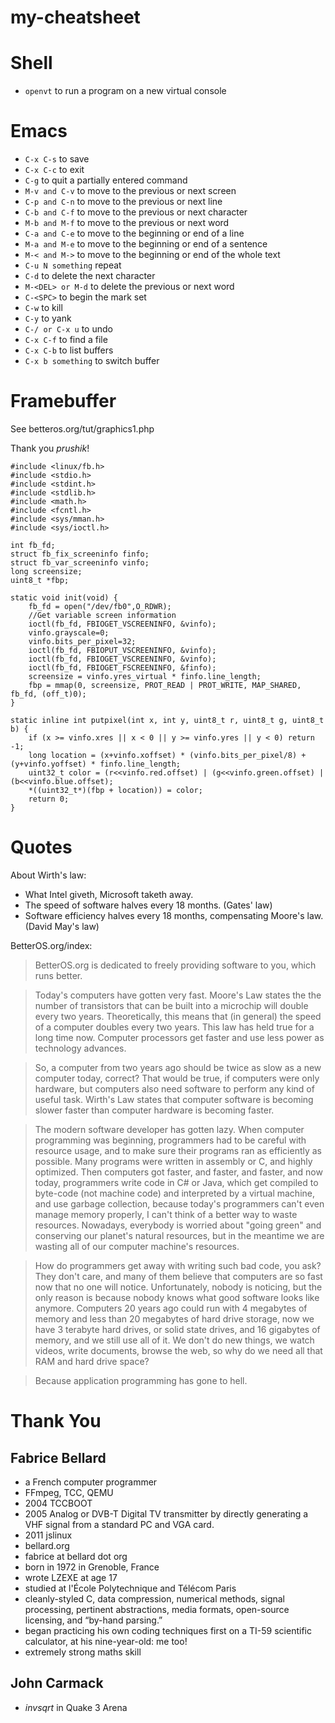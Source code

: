 # my-cheatsheet

<title>my-cheatsheet</title>

# Shell

- `openvt` to run a program on a new virtual console

# Emacs

- `C-x C-s` to save
- `C-x C-c` to exit
- `C-g` to quit a partially entered command
- `M-v and C-v` to move to the previous or next screen
- `C-p and C-n` to move to the previous or next line
- `C-b and C-f` to move to the previous or next character
- `M-b and M-f` to move to the previous or next word
- `C-a and C-e` to move to the beginning or end of a line
- `M-a and M-e` to move to the beginning or end of a sentence
- `M-< and M->` to move to the beginning or end of the whole text
- `C-u N something` repeat
- `C-d` to delete the next character
- `M-<DEL> or M-d` to delete the previous or next word
- `C-<SPC>` to begin the mark set
- `C-w` to kill
- `C-y` to yank
- `C-/ or C-x u` to undo
- `C-x C-f` to find a file
- `C-x C-b` to list buffers
- `C-x b something` to switch buffer

# Framebuffer

See betteros.org/tut/graphics1.php

Thank you *prushik*!

    #include <linux/fb.h>
    #include <stdio.h>
    #include <stdint.h>
    #include <stdlib.h>
    #include <math.h>
    #include <fcntl.h>
    #include <sys/mman.h>
    #include <sys/ioctl.h>

    int fb_fd;
    struct fb_fix_screeninfo finfo;
    struct fb_var_screeninfo vinfo;
    long screensize;
    uint8_t *fbp;

    static void init(void) {
        fb_fd = open("/dev/fb0",O_RDWR);
        //Get variable screen information                                             
        ioctl(fb_fd, FBIOGET_VSCREENINFO, &vinfo);
        vinfo.grayscale=0;
        vinfo.bits_per_pixel=32;
        ioctl(fb_fd, FBIOPUT_VSCREENINFO, &vinfo);
        ioctl(fb_fd, FBIOGET_VSCREENINFO, &vinfo);
        ioctl(fb_fd, FBIOGET_FSCREENINFO, &finfo);
        screensize = vinfo.yres_virtual * finfo.line_length;
        fbp = mmap(0, screensize, PROT_READ | PROT_WRITE, MAP_SHARED, fb_fd, (off_t)0);
    }

    static inline int putpixel(int x, int y, uint8_t r, uint8_t g, uint8_t b) {
        if (x >= vinfo.xres || x < 0 || y >= vinfo.yres || y < 0) return -1;
        long location = (x+vinfo.xoffset) * (vinfo.bits_per_pixel/8) + (y+vinfo.yoffset) * finfo.line_length;
        uint32_t color = (r<<vinfo.red.offset) | (g<<vinfo.green.offset) | (b<<vinfo.blue.offset);
        *((uint32_t*)(fbp + location)) = color;
        return 0;
    }

# Quotes

About Wirth's law:
- What Intel giveth, Microsoft taketh away.
- The speed of software halves every 18 months. (Gates' law)
- Software efficiency halves every 18 months, compensating Moore's law. (David May's law)

BetterOS.org/index:

> BetterOS.org is dedicated to freely providing software to you, which runs better.

> Today's computers have gotten very fast. Moore's Law states the the number of transistors that can be built into a microchip will double every two years. Theoretically, this means that (in general) the speed of a computer doubles every two years. This law has held true for a long time now. Computer processors get faster and use less power as technology advances.

> So, a computer from two years ago should be twice as slow as a new computer today, correct? That would be true, if computers were only hardware, but computers also need software to perform any kind of useful task. Wirth's Law states that computer software is becoming slower faster than computer hardware is becoming faster.

> The modern software developer has gotten lazy. When computer programming was beginning, programmers had to be careful with resource usage, and to make sure their programs ran as efficiently as possible. Many programs were written in assembly or C, and highly optimized. Then computers got faster, and faster, and faster, and now today, programmers write code in C# or Java, which get compiled to byte-code (not machine code) and interpreted by a virtual machine, and use garbage collection, because today's programmers can't even manage memory properly, I can't think of a better way to waste resources. Nowadays, everybody is worried about "going green" and conserving our planet's natural resources, but in the meantime we are wasting all of our computer machine's resources.

> How do programmers get away with writing such bad code, you ask? They don't care, and many of them believe that computers are so fast now that no one will notice. Unfortunately, nobody is noticing, but the only reason is because nobody knows what good software looks like anymore. Computers 20 years ago could run with 4 megabytes of memory and less than 20 megabytes of hard drive storage, now we have 3 terabyte hard drives, or solid state drives, and 16 gigabytes of memory, and we still use all of it. We don't do new things, we watch videos, write documents, browse the web, so why do we need all that RAM and hard drive space?

> Because application programming has gone to hell.

# Thank You

## Fabrice Bellard

- a French computer programmer
- FFmpeg, TCC, QEMU
- 2004 TCCBOOT
- 2005 Analog or DVB-T Digital TV transmitter by directly generating a VHF signal from a standard PC and VGA card.
- 2011 jslinux
- bellard.org
- fabrice at bellard dot org
- born in 1972 in Grenoble, France
- wrote LZEXE at age 17
- studied at l'École Polytechnique and Télécom Paris
- cleanly-styled C, data compression, numerical methods, signal processing, pertinent abstractions, media formats, open-source licensing, and “by-hand parsing.”
- began practicing his own coding techniques first on a TI-59 scientific calculator, at his nine-year-old: me too!
- extremely strong maths skill

## John Carmack

- *invsqrt* in Quake 3 Arena
